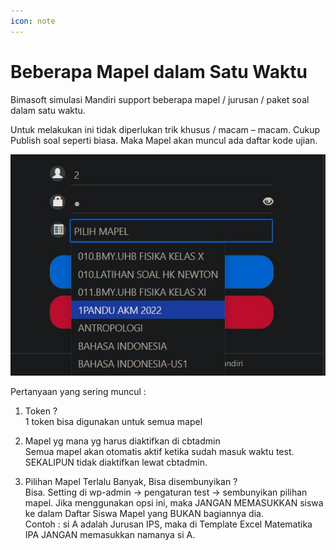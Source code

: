 ```yaml
---
icon: note
---
```


# Beberapa Mapel dalam Satu Waktu

Bimasoft simulasi Mandiri support beberapa mapel / jurusan / paket soal dalam satu waktu.

Untuk melakukan ini tidak diperlukan trik khusus / macam – macam. Cukup Publish soal seperti biasa. Maka Mapel akan muncul ada daftar kode ujian.

![Pilihan Mapel](/images/beberapa-mapel.jpg)

Pertanyaan yang sering muncul :

1. Token ?  
   1 token bisa digunakan untuk semua mapel

2. Mapel yg mana yg harus diaktifkan di cbtadmin  
   Semua mapel akan otomatis aktif ketika sudah masuk waktu test. SEKALIPUN tidak diaktifkan lewat cbtadmin.

3. Pilihan Mapel Terlalu Banyak, Bisa disembunyikan ?  
   Bisa. Setting di wp-admin -> pengaturan test -> sembunyikan pilihan mapel.
   Jika menggunakan opsi ini, maka JANGAN MEMASUKKAN siswa ke dalam Daftar Siswa Mapel yang BUKAN bagiannya dia.  
   Contoh : si A adalah Jurusan IPS, maka di Template Excel Matematika IPA JANGAN memasukkan namanya si A.
